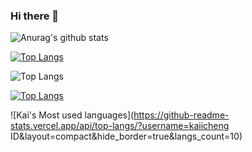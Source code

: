 ### Hi there 👋


<!-- # README
 -->
 
![Anurag's github stats](https://github-readme-stats.vercel.app/api?username=kaiicheng)

[![Top Langs](https://github-readme-stats.vercel.app/api/top-langs/?username=kaiicheng&layout=compact)](https://github.com/anuraghazra/github-readme-stats)


![Top Langs](https://github-readme-stats.vercel.app/api/top-langs/?username=kaiicheng)

[![Top Langs](https://github-readme-stats.vercel.app/api/top-langs/?username=anuraghazra)](https://github.com/anuraghazra/github-readme-stats)





![Kai's Most used languages](https://github-readme-stats.vercel.app/api/top-langs/?username=kaiicheng ID&layout=compact&hide_border=true&langs_count=10)


<!--
**kaiicheng/kaiicheng** is a ✨ _special_ ✨ repository because its `README.md` (this file) appears on your GitHub profile.

Here are some ideas to get you started:

- 🔭 I’m currently working on ...
- 🌱 I’m currently learning ...
- 👯 I’m looking to collaborate on ...
- 🤔 I’m looking for help with ...
- 💬 Ask me about ...
- 📫 How to reach me: ...
- 😄 Pronouns: ...
- ⚡ Fun fact: ...
-->
